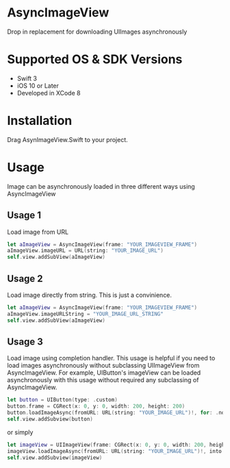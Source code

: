 # AsyncImageView
Drop in replacement for downloading UIImages asynchronously

# Supported OS & SDK Versions
* Swift 3
* iOS 10 or Later
* Developed in XCode 8

# Installation
Drag AsynImageView.Swift to your project.

# Usage
Image can be asynchronously loaded in three different ways using AsyncImageView

## Usage 1
Load image from URL
```Swift
let aImageView = AsyncImageView(frame: "YOUR_IMAGEVIEW_FRAME")
aImageView.imageURL = URL(string: "YOUR_IMAGE_URL")
self.view.addSubView(aImageView)
```

## Usage 2
Load image directly from string. This is just a convinience.
```Swift
let aImageView = AsyncImageView(frame: "YOUR_IMAGEVIEW_FRAME")
aImageView.imageURLString = "YOUR_IMAGE_URL_STRING"
self.view.addSubView(aImageView)
```

## Usage 3
Load image using completion handler. This usage is helpful if you need to load images asynchronously without subclassing UIImageView from AsyncImageView. 
For example, UIButton's imageView can be loaded asynchronously with this usage without required any subclassing of AsyncImageView.
```Swift
let button = UIButton(type: .custom)
button.frame = CGRect(x: 0, y: 0, width: 200, height: 200)
button.loadImageAsync(fromURL: URL(string: "YOUR_IMAGE_URL")!, for: .normal) 
self.view.addSubview(button)
```
or simply
```Swift
let imageView = UIImageView(frame: CGRect(x: 0, y: 0, width: 200, height: 200))
imageView.loadImageAsync(fromURL: URL(string: "YOUR_IMAGE_URL")!, into: imageView)
self.view.addSubview(imageView)
```
